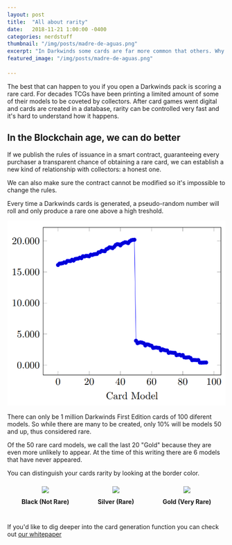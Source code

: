 ```yaml
---
layout: post
title:  "All about rarity"
date:   2018-11-21 1:00:00 -0400
categories: nerdstuff
thumbnail: "/img/posts/madre-de-aguas.png"
excerpt: "In Darkwinds some cards are far more common that others. Why does it happen? This post will explain things."
featured_image: "/img/posts/madre-de-aguas.png"

---
```



The best that can happen to you if you open a Darkwinds pack is scoring a rare card. For decades TCGs have been printing a limited amount of some of their models to be coveted by collectors. After card games went digital and cards are created in a database, rarity can be controlled very fast and it's hard to understand how it happens.

## In the Blockchain age, we can do better

If we publish the rules of issuance in a smart contract, guaranteeing every purchaser a transparent chance of obtaining a rare card, we can establish a new kind of relationship with collectors: a honest one.

We can also make sure the contract cannot be modified so it's impossible to change the rules.


Every time a Darkwinds cards is generated, a pseudo-random number will roll and only produce a rare one above a high treshold. 

<img src="/img/posts/rarity-monte-carlo.png">


There can only be 1 million Darkwinds First Edition cards of 100 diferent models. So while there are many to be created, only 10% will be models 50 and up, thus considered rare.

Of the 50 rare card models, we call the last 20 "Gold" because they are even more unlikely to appear. At the time of this writing there are 6 models that have never appeared.

You can distinguish your cards rarity by looking at the border color.

<div style="display:flex">
<div style="flex-grow:2;text-align:center;padding:8px">
<img src="https://corsarium.playdarkwinds.com/img/cards/19.opt.png">
<h4 style="margin-top:8px">Black (Not Rare)</h4>
</div>
<div style="flex-grow:2;text-align:center;padding:8px">
<img src="https://corsarium.playdarkwinds.com/img/cards/51.opt.png">
<h4 style="margin-top:8px">Silver (Rare)</h4>

</div>
<div style="flex-grow:2;text-align:center;padding:8px">
<img src="https://corsarium.playdarkwinds.com/img/cards/92.opt.png">
<h4 style="margin-top:8px">Gold (Very Rare)</h4>

</div>
</div>

If you'd like to dig deeper into the card generation function you can check out <a href="/whitepaper/darkwinds.pdf">our whitepaper</a>
